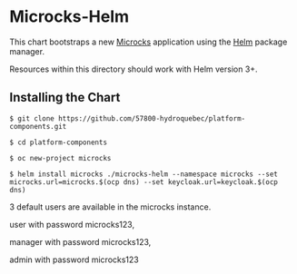 # Microcks-Helm

This chart bootstraps a new [Microcks](http://microcks.io) application using the [Helm](https://helm.sh) package manager.

Resources within this directory should work with Helm version 3+.

## Installing the Chart


```console
$ git clone https://github.com/57800-hydroquebec/platform-components.git

$ cd platform-components

$ oc new-project microcks

$ helm install microcks ./microcks-helm --namespace microcks --set microcks.url=microcks.$(ocp dns) --set keycloak.url=keycloak.$(ocp dns)
```

3 default users are available in the microcks instance.


user with password microcks123,


manager with password microcks123,


admin with password microcks123
